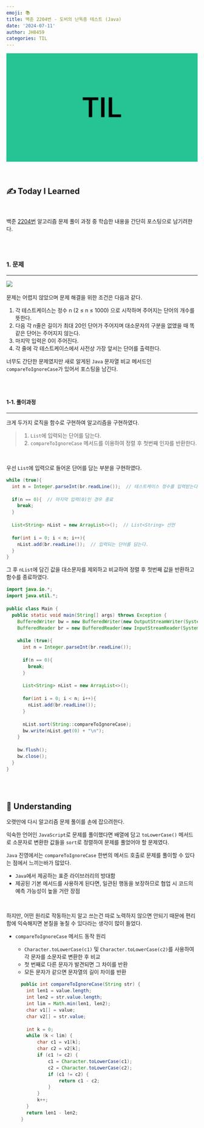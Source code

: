 ```yaml
---
emoji: 📚
title: 백준 2204번 - 도비의 난독증 테스트 (Java)
date: '2024-07-11'
author: JH8459
categories: TIL
---
```


![github-blog.png](../../assets/common/TIL.jpeg)

<br>

## ✍️ **T**oday **I** **L**earned

<br>

백준 <a href="https://www.acmicpc.net/problem/2204" target="_blank">2204번</a> 알고리즘 문제 풀이 과정 중 학습한 내용을 간단히 포스팅으로 남기려한다.

<br>
<br>

### 1. 문제

---

<img src="https://jh8459.s3.ap-northeast-2.amazonaws.com/blog/2024-07-11-TIL/question.png" />

<br>

문제는 어렵지 않았으며 문제 해결을 위한 조건은 다음과 같다.

1. 각 테스트케이스는 정수 n (2 ≤ n ≤ 1000) 으로 시작하며 주어지는 단어의 개수를 뜻한다.
2. 다음 각 n줄은 길이가 최대 20인 단어가 주어지며 대소문자의 구분을 없앴을 때 똑같은 단어는 주어지지 않는다.
3. 마지막 입력은 0이 주어진다.
4. 각 줄에 각 테스트케이스에서 사전상 가장 앞서는 단어를 출력한다.

너무도 간단한 문제였지만 새로 알게된 `Java` 문자열 비교 메서드인 `compareToIgnoreCase`가 있어서 포스팅을 남긴다.

  <br>
  <br>

#### 1-1. 풀이과정

---

크게 두가지 로직을 함수로 구현하여 알고리즘을 구현하였다.

> 1. `List`에 입력되는 단어를 담는다.
> 2. `compareToIgnoreCase` 메서드를 이용하여 정렬 후 첫번째 인자를 반환한다.

<br>

우선 `List`에 입력으로 들어온 단어를 담는 부분을 구현하였다.

  ```java
  while (true){
    int n = Integer.parseInt(br.readLine());  // 테스트케이스 정수를 입력받는다.

    if(n == 0){  // 마지막 입력(0)인 경우 종료
      break;
    }

    List<String> nList = new ArrayList<>();  // List<String> 선언

    for(int i = 0; i < n; i++){
      nList.add(br.readLine());  // 입력되는 단어를 담는다.
    }
  }
  ```

그 후 `nList`에 담긴 값을 대소문자를 제외하고 비교하여 정렬 후 첫번째 값을 반환하고 함수를 종료하였다.

``` java
import java.io.*;
import java.util.*;

public class Main {
  public static void main(String[] args) throws Exception {
    BufferedWriter bw = new BufferedWriter(new OutputStreamWriter(System.out));
    BufferedReader br = new BufferedReader(new InputStreamReader(System.in));

    while (true){
      int n = Integer.parseInt(br.readLine());

      if(n == 0){
        break;
      }

      List<String> nList = new ArrayList<>();

      for(int i = 0; i < n; i++){
        nList.add(br.readLine());
      }

      nList.sort(String::compareToIgnoreCase);
      bw.write(nList.get(0) + "\n");
    }

    bw.flush();
    bw.close();
  }
}
```

<br>
<br>

## 🤔 Understanding

오랫만에 다시 알고리즘 문제 풀이를 손에 잡으려한다.

익숙한 언어인 `JavaScript`로 문제를 풀이했다면 배열에 담고 `toLowerCase()` 메서드로 소문자로 변환한 값들을 `sort`로 정렬하여 문제를 풀었어야 할 문제였다.

`Java` 진영에서는 `compareToIgnoreCase` 한번의 메서드 호출로 문제를 풀이할 수 있다는 점에서 느끼는바가 많았다.

- `Java`에서 제공하는 표준 라이브러리의 방대함
- 제공된 기본 메서드를 사용하게 된다면, 일관된 행동을 보장하므로 협업 시 코드의 예측 가능성이 높을 거란 장점

<br>

하지만, 어떤 원리로 작동하는지 알고 쓰는건 따로 노력하지 않으면 안되기 때문에 편리함에 익숙해지면 본질을 놓칠 수 있다라는 생각이 많이 들었다.

- `compareToIgnoreCase` 메서드 동작 원리

  - `Character.toLowerCase(c1)` 및 `Character.toLowerCase(c2)`를 사용하여 각 문자를 소문자로 변환한 후 비교
  - 첫 번째로 다른 문자가 발견되면 그 차이를 반환
  - 모든 문자가 같으면 문자열의 길이 차이를 반환

  ```java
    public int compareToIgnoreCase(String str) {
      int len1 = value.length;
      int len2 = str.value.length;
      int lim = Math.min(len1, len2);
      char v1[] = value;
      char v2[] = str.value;

      int k = 0;
      while (k < lim) {
          char c1 = v1[k];
          char c2 = v2[k];
          if (c1 != c2) {
              c1 = Character.toLowerCase(c1);
              c2 = Character.toLowerCase(c2);
              if (c1 != c2) {
                  return c1 - c2;
              }
          }
          k++;
      }
      return len1 - len2;
    }
  ```

<br>
<br>

```toc

```
